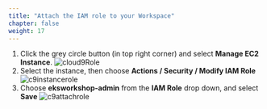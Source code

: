 ```yaml
---
title: "Attach the IAM role to your Workspace"
chapter: false
weight: 17
---
```


1. Click the grey circle button (in top right corner) and select **Manage EC2 Instance**.
![cloud9Role](/images/020_starting_workshop/cloud9-role.png)
1. Select the instance, then choose **Actions / Security / Modify IAM Role**
![c9instancerole](/images/020_starting_workshop/c9instancerole.png)
1. Choose **eksworkshop-admin** from the **IAM Role** drop down, and select **Save**
![c9attachrole](/images/020_starting_workshop/c9attachrole.png)
